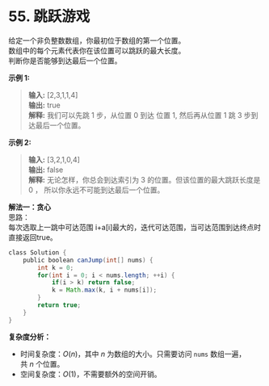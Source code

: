 # 55. 跳跃游戏

给定一个非负整数数组，你最初位于数组的第一个位置。  
数组中的每个元素代表你在该位置可以跳跃的最大长度。  
判断你是否能够到达最后一个位置。  

**示例 1:**  
>**输入:**  [2,3,1,1,4]  
>**输出:**  true  
>**解释:** 我们可以先跳 1 步，从位置 0 到达 位置 1, 然后再从位置 1 跳 3 步到达最后一个位置。  

**示例 2:**  
>**输入:**  [3,2,1,0,4]  
>**输出:**  false  
>**解释:** 无论怎样，你总会到达索引为 3 的位置。但该位置的最大跳跃长度是 0 ， 所以你永远不可能到达最后一个位置。

**解法一：贪心**  
思路：  
每次选取上一跳中可达范围 i+a[i]最大的，迭代可达范围，当可达范围到达终点时直接返回true。

```Java
class Solution {
    public boolean canJump(int[] nums) {
        int k = 0;
        for(int i = 0; i < nums.length; ++i) {
            if(i > k) return false;
            k = Math.max(k, i + nums[i]);
        }
        return true;
    }
}
```

**复杂度分析：**  

* 时间复杂度：$O(n)$，其中 $n$ 为数组的大小。只需要访问 `nums` 数组一遍，共 $n$ 个位置。
* 空间复杂度：$O(1)$，不需要额外的空间开销。
